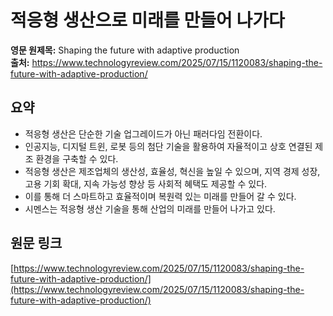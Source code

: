# 적응형 생산으로 미래를 만들어 나가다

**영문 원제목:** Shaping the future with adaptive production  
**출처:** https://www.technologyreview.com/2025/07/15/1120083/shaping-the-future-with-adaptive-production/

## 요약
- 적응형 생산은 단순한 기술 업그레이드가 아닌 패러다임 전환이다.
- 인공지능, 디지털 트윈, 로봇 등의 첨단 기술을 활용하여 자율적이고 상호 연결된 제조 환경을 구축할 수 있다.
- 적응형 생산은 제조업체의 생산성, 효율성, 혁신을 높일 수 있으며, 지역 경제 성장, 고용 기회 확대, 지속 가능성 향상 등 사회적 혜택도 제공할 수 있다.
- 이를 통해 더 스마트하고 효율적이며 복원력 있는 미래를 만들어 갈 수 있다.
- 시멘스는 적응형 생산 기술을 통해 산업의 미래를 만들어 나가고 있다.

## 원문 링크
[https://www.technologyreview.com/2025/07/15/1120083/shaping-the-future-with-adaptive-production/](https://www.technologyreview.com/2025/07/15/1120083/shaping-the-future-with-adaptive-production/)
